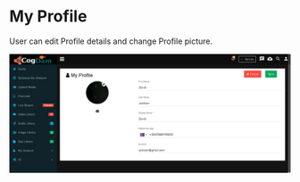 # My Profile

User can edit Profile details and change Profile picture.

![](../.gitbook/assets/image%20%2870%29.png)

